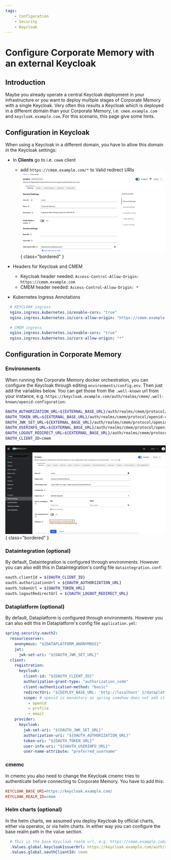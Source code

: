 ```yaml
---
tags:
    - Configuration
    - Security
    - Keycloak
---
```

# Configure Corporate Memory with an external Keycloak

## Introduction

Maybe you already operate a central Keycloak deployment in your infrastructure or you want to deploy multiple stages of Corporate Memory with a single Keycloak.
Very often this results a Keycloak which is deployed in a different domain than your Corporate Memory, i.e. `cmem.example.com` and `keycloak.example.com`.
For this scenario, this page give some hints.

## Configuration in Keycloak

When using a Keycloak in a different domain, you have to allow this domain in the Keycloak settings:

- In **Clients** go to i.e. `cmem` client
    -   add `https://cmem.example.com/*` to Valid redirect URIs
![Client redirect URI](client-redirect-uri.png){ class="bordered" }

- Headers for Keycloak and CMEM
    - Keycloak header needed: `Access-Control-Allow-Origin: https://cmem.example.com`
    - CMEM header needed: `Access-Control-Allow-Origin: *`

- Kubernetes Ingress Annotations

``` yaml
  # KEYCLOAK ingress
  nginx.ingress.kubernetes.io/enable-cors: "true"
  nginx.ingress.kubernetes.io/cors-allow-origin: "https://cmem.example.com"
```

``` yaml
  # CMEM ingress
  nginx.ingress.kubernetes.io/enable-cors: "true"
  nginx.ingress.kubernetes.io/cors-allow-origin: "*"
```


## Configuration in Corporate Memory

### Environments

When running the Corporate Memory docker orchestration, you can configure the Keycloak through editing `environments/config.env`.
Then just add the variables below.
You can get those from the `.well-known` url from your instance, e.g. `https://keycloak.example.com/auth/realms/cmem/.well-known/openid-configuration`:

``` bash
OAUTH_AUTHORIZATION_URL=${EXTERNAL_BASE_URL}/auth/realms/cmem/protocol/openid-connect/auth
OAUTH_TOKEN_URL=${EXTERNAL_BASE_URL}/auth/realms/cmem/protocol/openid-connect/token
OAUTH_JWK_SET_URL=${EXTERNAL_BASE_URL}/auth/realms/cmem/protocol/openid-connect/certs
OAUTH_USERINFO_URL=${EXTERNAL_BASE_URL}/auth/realms/cmem/protocol/openid-connect/userinfo
OAUTH_LOGOUT_REDIRECT_URL=${EXTERNAL_BASE_URL}/auth/realms/cmem/protocol/openid-connect/logout?redirect_uri=${EXTERNAL_BASE_URL}
OAUTH_CLIENT_ID=cmem
```

![well-known configuration](well-known-config.png){ class="bordered" }

### Dataintegration (optional)

By default, Dataintegration is configured through environments.
However you can also edit this in Dataintegration's config file `dataintegration.conf`:

``` bash
oauth.clientId = ${OAUTH_CLIENT_ID}
oauth.authorizationUrl = ${OAUTH_AUTHORIZATION_URL}
oauth.tokenUrl = ${OAUTH_TOKEN_URL}
oauth.logoutRedirectUrl = ${OAUTH_LOGOUT_REDIRECT_URL}
```

### Dataplatform (optional)

By default, Dataplatform is configured through environments.
However you can also edit this in Dataplatform's config file `application.yml`:

``` yaml
spring.security.oauth2:
  resourceserver:
    anonymous: "${DATAPLATFORM_ANONYMOUS}"
    jwt:
      jwk-set-uri: "${OAUTH_JWK_SET_URL}"
  client:
    registration:
      keycloak:
        client-id: "${OAUTH_CLIENT_ID}"
        authorization-grant-type: "authorization_code"
        client-authentication-method: "basic"
        redirectUri: "${DEPLOY_BASE_URL: 'http://localhost' }/dataplatform/login/oauth2/code/{registrationId}"
        scope: # openid is mandatory as spring somehow does not add it to the userinfo request
          - openid
          - profile
          - email
    provider:
      keycloak:
        jwk-set-uri: "${OAUTH_JWK_SET_URL}"
        authorization-uri: "${OAUTH_AUTHORIZATION_URL}"
        token-uri: "${OAUTH_TOKEN_URL}"
        user-info-uri: "${OAUTH_USERINFO_URL}"
        user-name-attribute: "preferred_username"
```

### cmemc

In cmemc you also need to change the Keycloak cmemc tries to authenticate before connecting to Corporate Memory.
You have to add this:

``` ini
KEYCLOAK_BASE_URI=https://keycloak.example.com/
KEYCLOAK_REALM_ID=cmem
```

### Helm charts (optional)

In the helm charts, we assumed you deploy Keycloak by official charts, either via operator, or via helm charts.
In either way you can configure the base realm path in the value section.

``` yaml
  # This is the base Keycloak realm url, e.g. https://cmem.example.com/auth/realms/cmem
  .Values.global.keycloakIssuerUrl: https://keycloak.example.com/auth/realms/cmem
  .Values.global.oauthClientId: cmem
```

